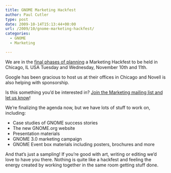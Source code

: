 ```yaml
---
title: GNOME Marketing Hackfest
author: Paul Cutler
type: post
date: 2009-10-14T15:13:44+00:00
url: /2009/10/gnome-marketing-hackfest/
categories:
  - GNOME
  - Marketing

---
```

We are in the [final phases of planning][1] a Marketing Hackfest to be held in Chicago, IL USA Tuesday and Wednesday, November 10th and 11th.

Google has been gracious to host us at their offices in Chicago and Novell is also helping with sponsorship.

Is this something you&#8217;d be interested in?  [Join the Marketing mailing list and let us know][2]!

We&#8217;re finalizing the agenda now, but we have lots of stuff to work on, including:

  * Case studies of GNOME success stories
  * The new GNOME.org website
  * Presentation materials
  * GNOME 3.0 marketing campaign
  * GNOME Event box materials including posters, brochures and more

And that&#8217;s just a sampling! If you&#8217;re good with art, writing or editing we&#8217;d love to have you there. Nothing is quite like a hackfest and feeling the energy created by working together in the same room getting stuff done.

 [1]: http://mail.gnome.org/archives/marketing-list/2009-October/msg00008.html
 [2]: http://mail.gnome.org/mailman/listinfo/marketing-list